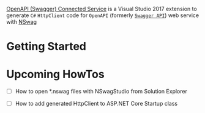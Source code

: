 [OpenAPI (Swagger) Connected Service](https://marketplace.visualstudio.com/items?itemName=dmitry-pavlov.OpenAPIConnectedService) is a Visual Studio 2017 extension to generate `C#` `HttpClient` code for `OpenAPI` (formerly [`Swagger API`](https://swagger.io/docs/specification/about/)) web service with [NSwag](https://github.com/RSuter/NSwag)

# Getting Started


# Upcoming HowTos
- [ ] How to open *.nswag files with NSwagStudio from Solution Explorer
- [ ] How to add generated HttpClient to ASP.NET Core Startup class

